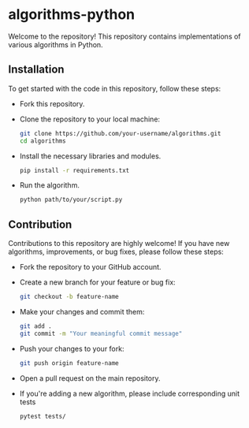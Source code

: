 # algorithms-python

Welcome to the repository! This repository contains implementations of various algorithms in Python.

## Installation

To get started with the code in this repository, follow these steps:

- Fork this repository.

- Clone the repository to your local machine:

   ```bash
   git clone https://github.com/your-username/algorithms.git
   cd algorithms

- Install the necessary libraries and modules.

  ```bash
  pip install -r requirements.txt

- Run the algorithm.

  ```bash
  python path/to/your/script.py

## Contribution

Contributions to this repository are highly welcome! If you have new algorithms, improvements, or bug fixes, please follow these steps:

- Fork the repository to your GitHub account.

- Create a new branch for your feature or bug fix:

  ```bash
  git checkout -b feature-name

- Make your changes and commit them:

  ```bash
  git add .
  git commit -m "Your meaningful commit message"

- Push your changes to your fork:

  ```bash
  git push origin feature-name

- Open a pull request on the main repository.

- If you're adding a new algorithm, please include corresponding unit tests

  ```bash
  pytest tests/
